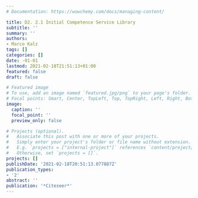 ```yaml
---
# Documentation: https://wowchemy.com/docs/managing-content/

title: D2. 2.1 Initial Competence Service Library
subtitle: ''
summary: ''
authors:
- Marco Kalz
tags: []
categories: []
date: -01-01
lastmod: 2021-02-18T21:51:13+01:00
featured: false
draft: false

# Featured image
# To use, add an image named `featured.jpg/png` to your page's folder.
# Focal points: Smart, Center, TopLeft, Top, TopRight, Left, Right, BottomLeft, Bottom, BottomRight.
image:
  caption: ''
  focal_point: ''
  preview_only: false

# Projects (optional).
#   Associate this post with one or more of your projects.
#   Simply enter your project's folder or file name without extension.
#   E.g. `projects = ["internal-project"]` references `content/project/deep-learning/index.md`.
#   Otherwise, set `projects = []`.
projects: []
publishDate: '2021-02-18T20:51:13.077887Z'
publication_types:
- '2'
abstract: ''
publication: '*Citeseer*'
---
```


